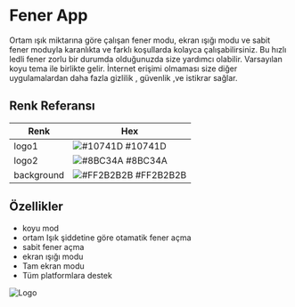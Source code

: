 
# Fener App

Ortam ışık miktarına göre çalışan fener modu,
ekran ışığı modu ve sabit fener moduyla karanlıkta ve farklı koşullarda kolayca çalışabilirsiniz. Bu hızlı ledli fener zorlu bir durumda olduğunuzda size yardımcı olabilir.
Varsayılan koyu tema ile birlikte gelir. İnternet erişimi olmaması size diğer uygulamalardan daha fazla gizlilik , güvenlik ,ve istikrar sağlar.
## Renk Referansı

| Renk             | Hex                                                                |
| ----------------- | ------------------------------------------------------------------ |
| logo1 | ![#10741D](https://via.placeholder.com/10/0a192f?text=+) #10741D |
| logo2 | ![#8BC34A](https://via.placeholder.com/10/f8f8f8?text=+) #8BC34A |
| background | ![#FF2B2B2B](https://via.placeholder.com/10/f8f8f8?text=+) #FF2B2B2B |



## Özellikler

- koyu mod 
- ortam Işık şiddetine göre otamatik fener açma
- sabit fener açma
-  ekran ışığı modu
- Tam ekran modu
- Tüm platformlara destek

  
![Logo](https://hasnaacar.net/wp-content/uploads/2023/10/logo.png)

